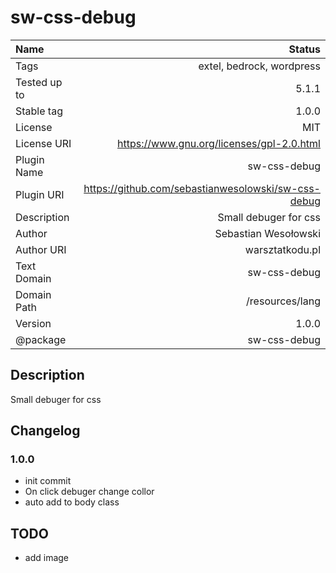 # sw-css-debug

|Name|Status|
|:---|-----:|
|Tags|          extel, bedrock, wordpress
|Tested up to|  5.1.1
|Stable tag|    1.0.0
|License|       MIT
|License URI|   https://www.gnu.org/licenses/gpl-2.0.html
|Plugin Name|   sw-css-debug
|Plugin URI|    https://github.com/sebastianwesolowski/sw-css-debug
|Description|   Small debuger for css
|Author|        Sebastian Wesołowski
|Author URI|    warsztatkodu.pl
|Text Domain|   sw-css-debug
|Domain Path|   /resources/lang
|Version|       1.0.0
|@package|      sw-css-debug

## Description

Small debuger for css

## Changelog

### 1.0.0

- init commit
- On click debuger change collor
- auto add to body class

## TODO

- add image
  <!-- - ![version 1.0.0](info-1-0-0.png) -->
